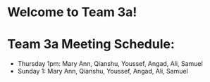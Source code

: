 # Welcome to Team 3a!

# Team 3a Meeting Schedule:
- Thursday 1pm: Mary Ann, Qianshu, Youssef, Angad, Ali, Samuel
- Sunday 1: Mary Ann, Qianshu, Youssef, Angad, Ali, Samuel
